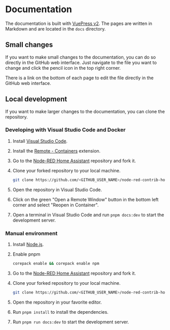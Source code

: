 # Documentation

The documentation is built with [VuePress v2](https://v2.vuepress.vuejs.org/). The pages are written in Markdown and are located in the `docs` directory.

## Small changes

If you want to make small changes to the documentation, you can do so directly in the GitHub web interface. Just navigate to the file you want to change and click the pencil icon in the top right corner.

There is a link on the bottom of each page to edit the file directly in the GitHub web interface.

## Local development

If you want to make larger changes to the documentation, you can clone the repository.

### Developing with Visual Studio Code and Docker

1. Install [Visual Studio Code](https://code.visualstudio.com/).
1. Install the [Remote - Containers](https://marketplace.visualstudio.com/items?itemName=ms-vscode-remote.remote-containers) extension.
1. Go to the [Node-RED Home Assistant](https://github.com/zachowj/node-red-contrib-home-assistant-websocket) repository and fork it.
1. Clone your forked repository to your local machine.

   ```sh
   git clone https://github.com/<GITHUB_USER_NAME>/node-red-contrib-home-assistant-websocket
   ```

1. Open the repository in Visual Studio Code.
1. Click on the green "Open a Remote Window" button in the bottom left corner and select "Reopen in Container".
1. Open a terminal in Visual Studio Code and run `pnpm docs:dev` to start the development server.

### Manual environment

1. Install [Node.js](https://nodejs.org/).
1. Enable pnpm

   ```sh
   corepack enable && corepack enable npm
   ```

1. Go to the [Node-RED Home Assistant](https://github.com/zachowj/node-red-contrib-home-assistant-websocket) repository and fork it.
1. Clone your forked repository to your local machine.

   ```sh
   git clone https://github.com/<GITHUB_USER_NAME>/node-red-contrib-home-assistant-websocket
   ```

1. Open the repository in your favorite editor.
1. Run `pnpm install` to install the dependencies.
1. Run `pnpm run docs:dev` to start the development server.
